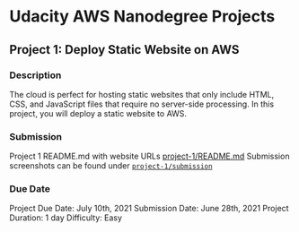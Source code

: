 # Udacity AWS Nanodegree Projects

## Project 1: Deploy Static Website on AWS

### Description
The cloud is perfect for hosting static websites that only include HTML, CSS, and JavaScript files that require no server-side processing. In this project, you will deploy a static website to AWS.

### Submission
Project 1 README.md with website URLs [project-1/README.md](https://github.com/granzb11/udacity-nanodegree-projects/blob/main/project-1/README.md)
Submission screenshots can be found under [`project-1/submission`](https://github.com/granzb11/udacity-nanodegree-projects/tree/main/project-1)

### Due Date
Project Due Date: July 10th, 2021
Submission Date: June 28th, 2021
Project Duration: 1 day
Difficulty: Easy